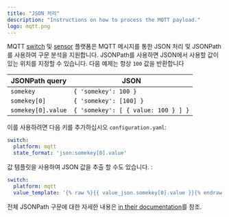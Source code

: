 ```yaml
---
title: "JSON 처리"
description: "Instructions on how to process the MQTT payload."
logo: mqtt.png
---
```


MQTT [switch](/integrations/switch.mqtt/) 및 [sensor](/integrations/sensor.mqtt/) 플랫폼은 MQTT 메시지를 통한 JSON 처리 및 JSONPath를 사용하여 구문 분석을 지원합니다. JSONPath를 사용하면 JSON에서 사용할 값이 있는 위치를 지정할 수 있습니다. 다음 예제는 항상 `100` 값을 반환합니다

| JSONPath query | JSON |
| -------------- | ---- |
| `somekey` | `{ 'somekey': 100 }`
| `somekey[0]` | `{ 'somekey': [100] }`
| `somekey[0].value` | `{ 'somekey': [ { value: 100 } ] }`

이를 사용하려면 다음 키를 추가하십시오  `configuration.yaml`:

```yaml
switch:
  platform: mqtt
  state_format: 'json:somekey[0].value'
```
값 템플릿을 사용하여 JSON 값을 추출 할 수도 있습니다. :

```yaml
switch:
  platform: mqtt
  value_template: '{% raw %}{{ value_json.somekey[0].value }}{% endraw %}'
```

전체 JSONPath 구문에 대한 자세한 내용은 [in their documentation](https://github.com/kennknowles/python-jsonpath-rw#jsonpath-syntax)를 참조.
